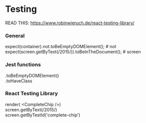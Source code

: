 


# Testing

READ THIS: https://www.robinwieruch.de/react-testing-library/


### General
expect(container).not.toBeEmptyDOMElement(); # not  
expect(screen.getByText(/2015/)).toBeInTheDocument(); # screen  

### Jest functions
.toBeEmptyDOMElement()  
.toHaveClass  

### React Testing Library

render( \<CompleteChip /\>)  
screen.getByText(/2015/)  
screen.getByTestId('complete-chip')  